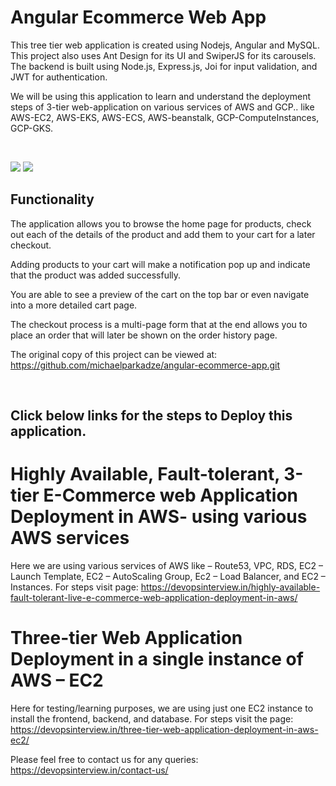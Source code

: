 # Angular Ecommerce Web App

This tree tier web application is created using Nodejs, Angular and MySQL. This project also uses Ant Design for its UI and SwiperJS for its carousels. The backend is built using Node.js, Express.js, Joi for input validation, and JWT for authentication.

We will be using this application to learn and understand the deployment steps of 3-tier web-application on various services of AWS and GCP.. like AWS-EC2, AWS-EKS, AWS-ECS, AWS-beanstalk, GCP-ComputeInstances, GCP-GKS. 

<br/>

![](1.gif)
![](2.gif)

## Functionality

The application allows you to browse the home page for products, check out each of the details of the product and add them to your cart for a later checkout.

Adding products to your cart will make a notification pop up and indicate that the product was added successfully.

You are able to see a preview of the cart on the top bar or even navigate into a more detailed cart page.

The checkout process is a multi-page form that at the end allows you to place an order that will later be shown on the order history page.

The original copy of this project can be viewed at: https://github.com/michaelparkadze/angular-ecommerce-app.git

<br/>


Click below links for the steps to Deploy this application. 
--------------------------------------------------------------

# Highly Available, Fault-tolerant, 3-tier E-Commerce web Application Deployment in AWS- using various AWS services

Here we are using various services of AWS like – Route53, VPC, RDS, EC2 – Launch Template, EC2 – AutoScaling Group, Ec2 – Load Balancer, and EC2 – Instances. 
For steps visit page: https://devopsinterview.in/highly-available-fault-tolerant-live-e-commerce-web-application-deployment-in-aws/ 


# Three-tier Web Application Deployment in a single instance of AWS – EC2

Here for testing/learning purposes, we are using just one EC2 instance to install the frontend, backend, and database.
For steps visit the page: https://devopsinterview.in/three-tier-web-application-deployment-in-aws-ec2/


 Please feel free to contact us for any queries: https://devopsinterview.in/contact-us/ 


